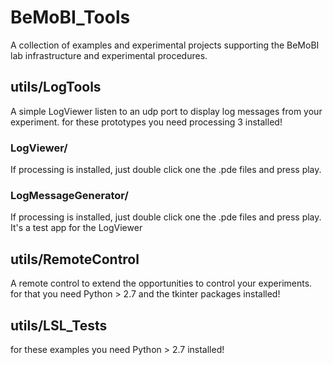 # BeMoBI_Tools
A collection of examples and experimental projects supporting the BeMoBI lab infrastructure and experimental procedures.

## utils/LogTools

A simple LogViewer listen to an udp port to display log messages from your experiment.
for these prototypes you need processing 3 installed!

### LogViewer/
If processing is installed, just double click one the .pde files and press play.

### LogMessageGenerator/
If processing is installed, just double click one the .pde files and press play.
It's a test app for the LogViewer 

## utils/RemoteControl
A remote control to extend the opportunities to control your experiments.
for that you need Python > 2.7 and the tkinter packages installed!

## utils/LSL_Tests

for these examples you need Python > 2.7 installed!

